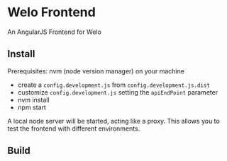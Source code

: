 # Welo Frontend
An AngularJS Frontend for Welo


## Install

Prerequisites: nvm (node version manager) on your machine

- create a `config.development.js` from `config.development.js.dist`
- customize `config.development.js` setting the `apiEndPoint` parameter
- nvm install
- npm start

A local node server will be started, acting like a proxy. This allows you to test the frontend with different environments.


## Build


